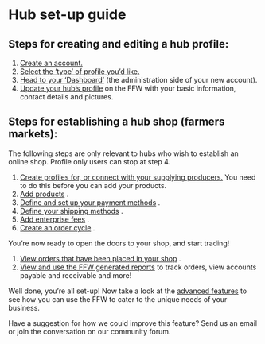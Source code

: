 # [ ](https://openfoodnetwork.org/about/organisation/)Hub set-up guide

## Steps for creating and editing a hub profile:

1. [Create an account.](/create-an-account.md)
2. [Select the ‘type’ of profile you’d like.](/hub-profile-types.md)
3. [Head to your ‘Dashboard’](/the-dashboard.md)  \(the administration side of your new account\).
4. [Update your hub’s profile](/your-profile.md)  on the FFW with your basic information, contact details and pictures.

## Steps for establishing a hub shop \(farmers markets\):

The following steps are only relevant to hubs who wish to establish an online shop. Profile only users can stop at step 4.

1. [Create profiles for, or connect with your supplying producers.](/create-or-connect-with-your-supplying-producers.md) 
   You need to do this before you can add your products.
2. [Add products](/products.md)
   .
3. [Define and set up your payment methods](/payment-methods.md)
   .
4. [Define your shipping methods](/shipping-methods.md)
   .
5. [Add enterprise fees](/enterprise-fees.md)
   .
6. [Create an order cycle](/order-cycles.md)
   .

You’re now ready to open the doors to your shop, and start trading!

1. [View orders that have been placed in your shop](/view-orders.md)
   .
2. [View and use the FFW generated reports](/reports.md)
   to track orders, view accounts payable and receivable and more!

Well done, you’re all set-up! Now take a look at the [advanced features](/advanced-features.md) to see how you can use the FFW to cater to the unique needs of your business.

Have a suggestion for how we could improve this feature? Send us an email or join the conversation on our community forum.

